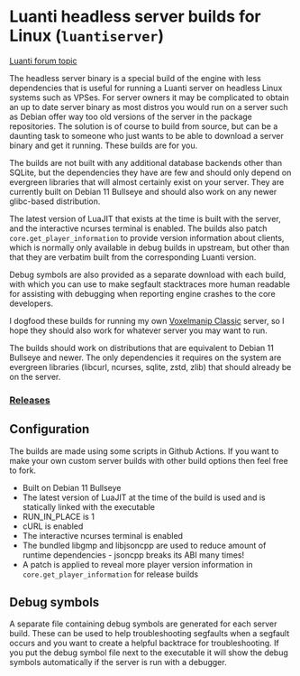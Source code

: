 # Luanti headless server builds for Linux (`luantiserver`)
[Luanti forum topic](https://forum.luanti.org/viewtopic.php?t=31081)

The headless server binary is a special build of the engine with less dependencies that is useful for running a Luanti server on headless Linux systems such as VPSes. For server owners it may be complicated to obtain an up to date server binary as most distros you would run on a server such as Debian offer way too old versions of the server in the package repositories. The solution is of course to build from source, but can be a daunting task to someone who just wants to be able to download a server binary and get it running. These builds are for you.

The builds are not built with any additional database backends other than SQLite, but the dependencies they have are few and should only depend on evergreen libraries that will almost certainly exist on your server. They are currently built on Debian 11 Bullseye and should also work on any newer glibc-based distribution.

The latest version of LuaJIT that exists at the time is built with the server, and the interactive ncurses terminal is enabled. The builds also patch `core.get_player_information` to provide version information about clients, which is normally only available in debug builds in upstream, but other than that they are verbatim built from the corresponding Luanti version.

Debug symbols are also provided as a separate download with each build, with which you can use to make segfault stacktraces more human readable for assisting with debugging when reporting engine crashes to the core developers.

I dogfood these builds for running my own [Voxelmanip Classic](https://classic.voxelmanip.se) server, so I hope they should also work for whatever server you may want to run.

The builds should work on distributions that are equivalent to Debian 11 Bullseye and newer. The only dependencies it requires on the system are evergreen libraries (libcurl, ncurses, sqlite, zstd, zlib) that should already be on the server.

### [Releases](https://github.com/rollerozxa/luantiserver/releases)

## Configuration
The builds are made using some scripts in Github Actions. If you want to make your own custom server builds with other build options then feel free to fork.

- Built on Debian 11 Bullseye
- The latest version of LuaJIT at the time of the build is used and is statically linked with the executable
- RUN_IN_PLACE is 1
- cURL is enabled
- The interactive ncurses terminal is enabled
- The bundled libgmp and libjsoncpp are used to reduce amount of runtime dependencies - jsoncpp breaks its ABI many times!
- A patch is applied to reveal more player version information in `core.get_player_information` for release builds

## Debug symbols
A separate file containing debug symbols are generated for each server build. These can be used to help troubleshooting segfaults when a segfault occurs and you want to create a helpful backtrace for troubleshooting. If you put the debug symbol file next to the executable it will show the debug symbols automatically if the server is run with a debugger.
